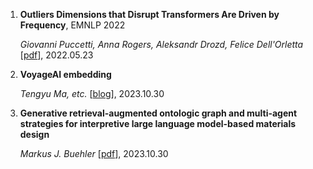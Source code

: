 1. **Outliers Dimensions that Disrupt Transformers Are Driven by Frequency**, EMNLP 2022

    *Giovanni Puccetti, Anna Rogers, Aleksandr Drozd, Felice Dell'Orletta*  [[pdf](https://arxiv.org/abs/2205.11380)], 2022.05.23
   
1. **VoyageAI embedding** 

    *Tengyu Ma, etc.*  [[blog](https://blog.voyageai.com/2023/10/29/voyage-embeddings/)], 2023.10.30

1. **Generative retrieval-augmented ontologic graph and multi-agent strategies for interpretive large language model-based materials design** 

    *Markus J. Buehler*  [[pdf](https://arxiv.org/abs/2310.19998)], 2023.10.30

